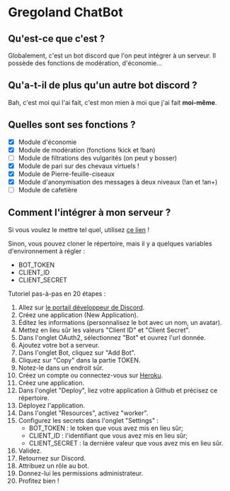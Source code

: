# Gregoland ChatBot
## Qu'est-ce que c'est ?
Globalement, c'est un bot discord que l'on peut intégrer à un serveur. Il possède des fonctions de modération, d'économie...

## Qu'a-t-il de plus qu'un autre bot discord ?
Bah, c'est moi qui l'ai fait, c'est mon mien à moi que j'ai fait **moi-même**.

## Quelles sont ses fonctions ?
- [X] Module d'économie
- [X] Module de modération (fonctions !kick et !ban)
- [ ] Module de filtrations des vulgarités (on peut y bosser)
- [X] Module de pari sur des chevaux virtuels !
- [X] Module de Pierre-feuille-ciseaux
- [X] Module d'anonymisation des messages à deux niveaux (!an et !an+)
- [ ] Module de cafetière

## Comment l'intégrer à mon serveur ?
Si vous voulez le mettre tel quel, utilisez [ce lien](https://discordapp.com/api/oauth2/authorize?client_id=684464572333293605&permissions=8&scope=bot) !

Sinon, vous pouvez cloner le répertoire, mais il y a quelques variables d'environnement à régler :
- BOT_TOKEN
- CLIENT_ID
- CLIENT_SECRET

Tutoriel pas-à-pas en 20 étapes :
1. Allez sur [le portail développeur de Discord](https://discordapp.com/developers/).
2. Créez une application (New Application).
3. Éditez les informations (personnalisez le bot avec un nom, un avatar).
4. Mettez en lieu sûr les valeurs "Client ID" et "Client Secret".
5. Dans l'onglet OAuth2, sélectionnez "Bot" et ouvrez l'url donnée.
6. Ajoutez votre bot a serveur.
7. Dans l'onglet Bot, cliquez sur "Add Bot".
8. Cliquez sur "Copy" dans la partie TOKEN.
9. Notez-le dans un endroit sûr.
10. Créez un compte ou connectez-vous sur [Heroku](heroku.com).
11. Créez une application.
12. Dans l'onglet "Deploy", liez votre application à Github et précisez ce répertoire.
13. Déployez l'application.
14. Dans l'onglet "Resources", activez "worker".
15. Configurez les secrets dans l'onglet "Settings" :
    - BOT_TOKEN : le token que vous avez mis en lieu sûr;
    - CLIENT_ID : l'identifiant que vous avez mis en lieu sûr;
    - CLIENT_SECRET : la dernière valeur que vous avez mis en lieu sûr.
16. Validez.
17. Retournez sur Discord.
18. Attribuez un rôle au bot.
19. Donnez-lui les permissions administrateur.
20. Profitez bien !
